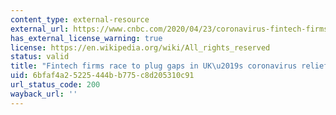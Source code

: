 ```yaml
---
content_type: external-resource
external_url: https://www.cnbc.com/2020/04/23/coronavirus-fintech-firms-race-to-plug-gaps-in-uk-sme-relief-measures.html
has_external_license_warning: true
license: https://en.wikipedia.org/wiki/All_rights_reserved
status: valid
title: "Fintech firms race to plug gaps in UK\u2019s coronavirus relief measures"
uid: 6bfaf4a2-5225-444b-b775-c8d205310c91
url_status_code: 200
wayback_url: ''
---
```

